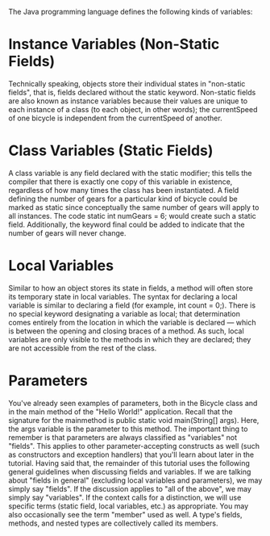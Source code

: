 The Java programming language defines the following kinds of variables:
# Instance Variables (Non-Static Fields) 
  Technically speaking, objects store their individual states in "non-static fields", that is, fields declared without the 
  static keyword. 
  Non-static fields are also known as instance variables because their values are unique to each instance of a class (to each object, 
  in other words); the currentSpeed of one bicycle is independent from the currentSpeed of another.
# Class Variables (Static Fields) 
  A class variable is any field declared with the static modifier; this tells the compiler that there is exactly one copy of this variable 
  in existence, regardless of how many times the class has been instantiated. A field defining the number of gears for a particular 
  kind of bicycle could be marked as static since conceptually the same number of gears will apply to all instances. 
  The code static int numGears = 6; would create such a static field. Additionally, the keyword final could be added to indicate that 
  the number of gears will never change.
# Local Variables 
  Similar to how an object stores its state in fields, a method will often store its temporary state in local variables. 
  The syntax for declaring a local variable is similar to declaring a field (for example, int count = 0;). 
  There is no special keyword designating a variable as local; that determination comes entirely from the location in which
  the variable is declared — which is between the opening and closing braces of a method. 
  As such, local variables are only visible to the methods in which they are declared; they are not accessible from the rest of 
  the class.
# Parameters 
  You've already seen examples of parameters, both in the Bicycle class and in the main method of the "Hello World!" application. 
  Recall that the signature for the mainmethod is public static void main(String[] args). Here, the args variable is the parameter to 
  this method. The important thing to remember is that parameters are always classified as "variables" not "fields". 
  This applies to other parameter-accepting constructs as well (such as constructors and exception handlers) 
  that you'll learn about later in the tutorial.
Having said that, the remainder of this tutorial uses the following general guidelines when discussing fields and variables. 
If we are talking about "fields in general" (excluding local variables and parameters), we may simply say "fields". 
If the discussion applies to "all of the above", we may simply say "variables". 
If the context calls for a distinction, we will use specific terms (static field, local variables, etc.) as appropriate. 
You may also occasionally see the term "member" used as well. A type's fields, methods, and nested types are collectively called 
its members.

